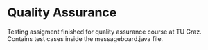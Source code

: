 # Quality Assurance

Testing assigment finished for quality assurance course at TU Graz. Contains test cases inside the messageboard.java file.
